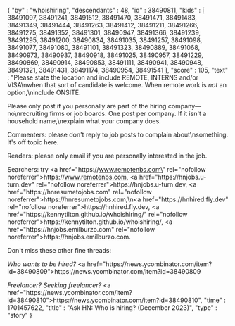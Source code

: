 {
  "by" : "whoishiring",
  "descendants" : 48,
  "id" : 38490811,
  "kids" : [ 38491097, 38491241, 38491512, 38491470, 38491471, 38491483, 38491349, 38491444, 38491263, 38491412, 38491211, 38491266, 38491275, 38491352, 38491301, 38490947, 38491366, 38491239, 38491295, 38491200, 38490834, 38491035, 38491257, 38491098, 38491077, 38491080, 38491101, 38491323, 38490889, 38491068, 38490973, 38490937, 38490918, 38491025, 38490957, 38491229, 38490869, 38490914, 38490853, 38491111, 38490941, 38490948, 38491321, 38491431, 38491174, 38490954, 38491541 ],
  "score" : 105,
  "text" : "Please state the location and include REMOTE, INTERNS and&#x2F;or VISA\nwhen that sort of candidate is welcome. When remote work is <i>not</i> an option,\ninclude ONSITE.<p>Please only post if you personally are part of the hiring company—no\nrecruiting firms or job boards. One post per company. If it isn&#x27;t a household name,\nexplain what your company does.<p>Commenters: please don&#x27;t reply to job posts to complain about\nsomething. It&#x27;s off topic here.<p>Readers: please only email if you are personally interested in the job.<p>Searchers: try <a href=\"https:&#x2F;&#x2F;www.remotenbs.com\" rel=\"nofollow noreferrer\">https:&#x2F;&#x2F;www.remotenbs.com</a>, <a href=\"https:&#x2F;&#x2F;hnjobs.u-turn.dev\" rel=\"nofollow noreferrer\">https:&#x2F;&#x2F;hnjobs.u-turn.dev</a>, <a href=\"https:&#x2F;&#x2F;hnresumetojobs.com\" rel=\"nofollow noreferrer\">https:&#x2F;&#x2F;hnresumetojobs.com</a>,\n<a href=\"https:&#x2F;&#x2F;hnhired.fly.dev\" rel=\"nofollow noreferrer\">https:&#x2F;&#x2F;hnhired.fly.dev</a>, <a href=\"https:&#x2F;&#x2F;kennytilton.github.io&#x2F;whoishiring&#x2F;\" rel=\"nofollow noreferrer\">https:&#x2F;&#x2F;kennytilton.github.io&#x2F;whoishiring&#x2F;</a>, <a href=\"https:&#x2F;&#x2F;hnjobs.emilburzo.com\" rel=\"nofollow noreferrer\">https:&#x2F;&#x2F;hnjobs.emilburzo.com</a>.<p>Don&#x27;t miss these other fine threads:<p><i>Who wants to be hired?</i> <a href=\"https:&#x2F;&#x2F;news.ycombinator.com&#x2F;item?id=38490809\">https:&#x2F;&#x2F;news.ycombinator.com&#x2F;item?id=38490809</a><p><i>Freelancer? Seeking freelancer?</i> <a href=\"https:&#x2F;&#x2F;news.ycombinator.com&#x2F;item?id=38490810\">https:&#x2F;&#x2F;news.ycombinator.com&#x2F;item?id=38490810</a>",
  "time" : 1701457622,
  "title" : "Ask HN: Who is hiring? (December 2023)",
  "type" : "story"
}
